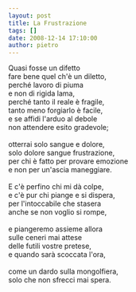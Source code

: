 ```yaml
---
layout: post
title: La Frustrazione
tags: []
date: 2008-12-14 17:10:00
author: pietro
---
```

Quasi fosse un difetto<br/>fare bene quel ch'è un diletto,<br/>perché lavoro di piuma<br/>e non di rigida lama,<br/>perché tanto il reale è fragile,<br/>tanto meno forgiarlo è facile,<br/>e se affidi l'arduo al debole<br/>non attendere esito gradevole;<br/><br/>otterrai solo sangue e dolore,<br/>solo dolore sangue frustrazione,<br/>per chi è fatto per provare emozione<br/>e non per un'ascia maneggiare.<br/><br/>E c'è perfino chi mi dà colpe,<br/>e c'è pur chi piange e si dispera,<br/>per l'intoccabile che stasera<br/>anche se non voglio si rompe,<br/><br/>e piangeremo assieme allora<br/>sulle ceneri mai attese<br/>delle futili vostre pretese,<br/>e quando sarà scoccata l'ora,<br/><br/>come un dardo sulla mongolfiera,<br/>solo che non sfrecci mai spera.
